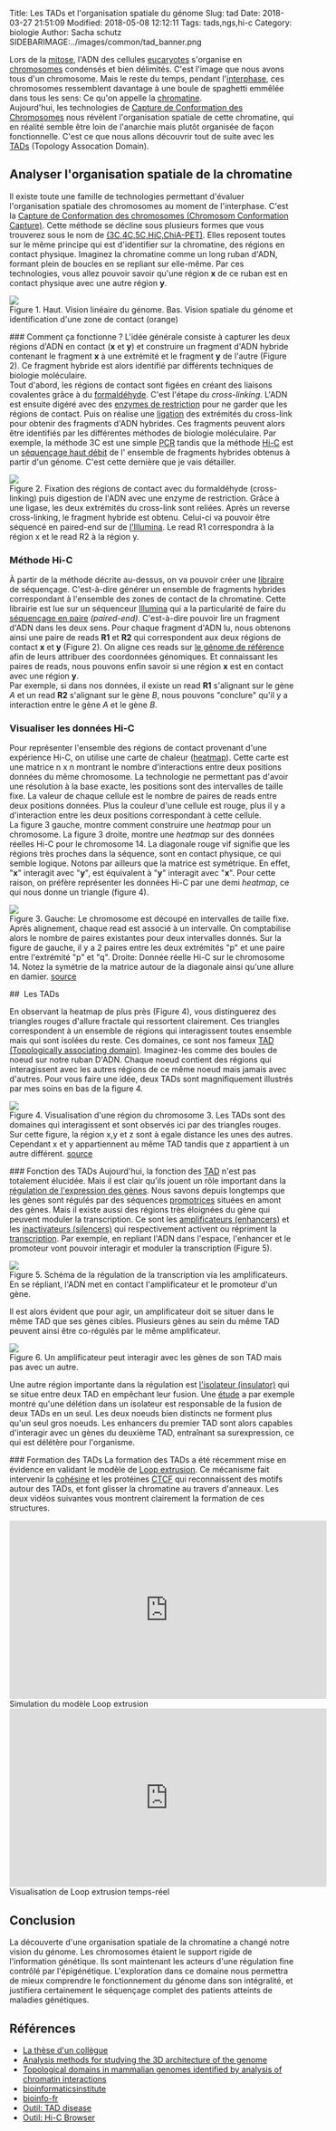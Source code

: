 Title: Les TADs et l'organisation spatiale du génome
Slug: tad
Date: 2018-03-27 21:51:09
Modified: 2018-05-08 12:12:11
Tags: tads,ngs,hi-c
Category: biologie
Author: Sacha schutz
SIDEBARIMAGE:../images/common/tad_banner.png

Lors de la [mitose](https://fr.wikipedia.org/wiki/Mitose), l'ADN des cellules [eucaryotes](https://fr.wikipedia.org/wiki/Eukaryota) s'organise en [chromosomes](https://fr.wikipedia.org/wiki/Chromosome) condensés et bien délimités. C'est l'image que nous avons tous d'un chromosome. Mais le reste du temps, pendant l'[interphase](https://fr.wikipedia.org/wiki/Interphase), ces chromosomes ressemblent davantage à une boule de spaghetti emmêlée dans tous les sens: Ce qu'on appelle la [chromatine](https://fr.wikipedia.org/wiki/Chromatine).   
Aujourd'hui, les technologies de [Capture de Conformation des Chromosomes](https://en.wikipedia.org/wiki/Chromosome_conformation_capture) nous révèlent l'organisation spatiale de cette chromatine, qui en réalité semble être loin de l'anarchie mais plutôt organisée de façon fonctionnelle. C'est ce que nous allons découvrir tout de suite avec les [TADs](https://en.wikipedia.org/wiki/Topologically_associating_domain) (Topology Assocation Domain).

## Analyser l'organisation spatiale de la chromatine
Il existe toute une famille de technologies permettant d'évaluer l'organisation spatiale des chromosomes au moment de l'interphase. C'est la [Capture de Conformation des chromosomes (Chromosom Conformation Capture)](https://en.wikipedia.org/wiki/Chromosome_conformation_capture). Cette méthode se décline sous plusieurs formes que vous trouverez sous le nom de [(3C,4C,5C,HiC,ChiA-PET)](https://en.wikipedia.org/wiki/Chromosome_conformation_capture#Original_methods). Elles reposent toutes sur le même principe qui est d'identifier sur la chromatine, des régions en contact physique. 
Imaginez la chromatine comme un long ruban d'ADN, formant plein de boucles en se repliant sur elle-même. Par ces technologies, vous allez pouvoir savoir qu'une région **x** de ce ruban est en contact physique avec une autre région **y**.   


<div class="figure">
    <img src="../images/tad/principe.png" />
    <div class="legend">Figure 1. Haut. Vision linéaire du génome. Bas. Vision spatiale du génome et identification d'une zone de contact (orange)</div>
</div>


### Comment ça fonctionne ? 
L'idée générale consiste à capturer les deux régions d'ADN en contact (**x** et **y**) et construire un fragment d'ADN hybride contenant le fragment **x** à une extrémité et le fragment **y** de l'autre (Figure 2). Ce fragment hybride est alors identifié par différents techniques de biologie moléculaire.            
Tout d'abord, les régions de contact sont figées en créant des liaisons covalentes grâce à du [formaldéhyde](https://en.wikipedia.org/wiki/Formaldehyde). C'est l'étape du *cross-linking*. L'ADN est ensuite digéré avec des [enzymes de restriction](https://fr.wikipedia.org/wiki/Enzyme_de_restriction) pour ne garder que les régions de contact. Puis on réalise une [ligation](https://fr.wikipedia.org/wiki/Ligase) des extrémités du cross-link pour obtenir des fragments d'ADN hybrides. 
Ces fragments peuvent alors être identifiés par les différentes méthodes de biologie moléculaire. Par exemple, la méthode 3C est une simple [PCR](https://fr.wikipedia.org/wiki/R%C3%A9action_en_cha%C3%AEne_par_polym%C3%A9rase) tandis que la méthode [Hi-C](https://en.wikipedia.org/wiki/Chromosome_conformation_capture#Hi-C_(all-vs-all)) est un [séquençage haut débit](ngs.html) de l' ensemble de fragments hybrides obtenus à partir d'un génome. C'est cette dernière que je vais détailler.

<div class="figure">
    <img src="../images/tad/methode.png" />
    <div class="legend">Figure 2. Fixation des régions de contact avec du formaldéhyde (cross-linking) puis digestion de l'ADN avec une enzyme de restriction. Grâce à une ligase, les deux extrémités du cross-link sont reliées. Après un reverse cross-linking, le fragment hybride est obtenu. Celui-ci va pouvoir être séquencé en paired-end sur de  <a href="https://www.illumina.com/science/technology/next-generation-sequencing/paired-end-vs-single-read-sequencing.html">l'Illumina</a>. Le read R1 correspondra à la région x et le read R2 à la région y.</div>
</div>


### Méthode Hi-C
À partir de la méthode décrite au-dessus, on va pouvoir créer une [libraire](ngs.html) de séquençage. C'est-à-dire générer un ensemble de fragments hybrides correspondant à l'ensemble des zones de contact de la chromatine. Cette librairie est lue sur un séquenceur [Illumina](https://fr.wikipedia.org/wiki/Illumina) qui a la particularité de faire du [séquençage en paire](https://www.france-genomique.org/spip/spip.php?article235) *(paired-end)*. C'est-à-dire pouvoir lire un fragment d'ADN dans les deux sens. Pour chaque fragment d'ADN lu, nous obtenons ainsi une paire de reads **R1** et **R2** qui correspondent aux deux régions de contact **x** et **y** (Figure 2). On aligne ces reads sur [le génome de référence](naviguer-dans-votre-adn.html) afin de leurs attribuer des coordonnées génomiques. Et connaissant les paires de reads, nous pouvons enfin savoir si une région **x** est en contact avec une région **y**.   
Par exemple, si dans nos données, il existe un read **R1** s'alignant sur le gène *A* et un read **R2** s'alignant sur le gène *B*, nous pouvons "conclure" qu'il y a interaction entre le gène *A* et le gène *B*. 


### Visualiser les données Hi-C
Pour représenter l'ensemble des régions de contact provenant d'une expérience Hi-C, on utilise une carte de chaleur ([heatmap](https://en.wikipedia.org/wiki/Heat_map)). Cette carte est une matrice n x n montrant le nombre d'interactions entre deux positions données du même chromosome. La technologie ne permettant pas d'avoir une résolution à la base exacte, les positions sont des intervalles de taille fixe. 
La valeur de chaque cellule est le nombre de paires de reads entre deux positions données. Plus la couleur d'une cellule est rouge, plus il y a d'interaction entre les deux positions correspondant à cette cellule.   
La figure 3 gauche, montre comment construire une *heatmap* pour un chromosome. La figure 3 droite,  montre une *heatmap* sur des données réelles Hi-C pour le chromosome 14. La diagonale rouge vif signifie que les régions très proches dans la séquence, sont en contact physique, ce qui semble logique. Notons par ailleurs que la matrice est symétrique. En effet, "**x**" interagit avec "**y**", est équivalent à "**y**" interagit avec "**x**". Pour cette raison, on préfère représenter les données Hi-C par une demi *heatmap*, ce qui nous donne un triangle (figure 4).


<div class="figure">
    <img src="../images/tad/tad_correlation_matrix.png" />
    <div class="legend">Figure 3. Gauche: Le chromosome est découpé en intervalles de taille fixe. Après alignement, chaque read est associé à un intervalle. On comptabilise alors le nombre de paires existantes pour deux intervalles donnés. Sur la figure de gauche, il y a 2 paires entre les deux extrémités "p" et une paire entre l'extrémité "p" et "q". Droite: Donnée réelle Hi-C sur le chromosome 14. Notez la symétrie de la matrice autour de la diagonale ainsi qu'une allure en damier. <a href="https://www.ncbi.nlm.nih.gov/pmc/articles/PMC2858594/">source</a> </div>
</div>

##  Les TADs

En observant la heatmap de plus près (Figure 4), vous distinguerez des triangles rouges d'allure fractale qui ressortent clairement. Ces triangles correspondent à un ensemble de régions qui interagissent toutes ensemble mais qui sont isolées du reste. Ces domaines, ce sont nos fameux [TAD (Topologically associating domain)](https://en.wikipedia.org/wiki/Topologically_associating_domain). Imaginez-les comme des boules de noeud sur notre ruban D'ADN. Chaque noeud contient des régions qui interagissent avec les autres régions de ce même noeud mais jamais avec d'autres. Pour vous faire une idée, deux TADs sont magnifiquement illustrés par mes soins en bas de la figure 4.

<div class="figure">
    <img src="../images/tad/tad_ex.png" />
    <div class="legend">Figure 4. Visualisation d'une région du chromosome 3. Les TADs sont des domaines qui interagissent et sont observés ici par des triangles rouges. Sur cette figure, la région x,y et z sont à egale distance les unes des autres. Cependant x et y appartiennent au même TAD tandis que z appartient à un autre différent. <a href="http://promoter.bx.psu.edu/hi-c/">source</a> </div>
</div>


### Fonction des TADs 
Aujourd'hui, la fonction des [TAD](https://en.wikipedia.org/wiki/Topologically_associating_domain) n'est pas totalement élucidée. Mais il est clair qu'ils jouent un rôle important dans la [régulation de l'expression des gènes](https://fr.wikipedia.org/wiki/R%C3%A9gulation_de_l%27expression_des_g%C3%A8nes). Nous savons depuis longtemps que les gènes sont régulés par des séquences [promotrices](https://fr.wikipedia.org/wiki/Promoteur_(biologie)) situées en amont des gènes. Mais il existe aussi des régions très éloignées du gène qui peuvent moduler la transcription. Ce sont les [amplificateurs (enhancers)](https://fr.wikipedia.org/wiki/Amplificateur_(biologie)) et les [inactivateurs (silencers)](https://fr.wikipedia.org/wiki/Inactivateur) qui respectivement activent ou répriment la [transcription](https://fr.wikipedia.org/wiki/Transcription_(biologie)). Par exemple, en repliant l'ADN dans l'espace, l'enhancer et le promoteur vont pouvoir interagir et moduler la transcription (Figure 5).   

<div class="figure">
    <img src="../images/tad/regulation.png" />
    <div class="legend">Figure 5. Schéma de la régulation de la transcription via les amplificateurs. En se répliant, l'ADN met en contact l'amplificateur et le promoteur d'un gène.</div>
</div>

Il est alors évident que pour agir, un amplificateur doit se situer dans le même TAD que ses gènes cibles. Plusieurs gènes au sein du même TAD peuvent ainsi être co-régulés par le même amplificateur.   

<div class="figure">
    <img src="../images/tad/regulation_tad.png" />
    <div class="legend">Figure 6. Un amplificateur peut interagir avec les gènes de son TAD mais pas avec un autre. </div>
</div>

Une autre région importante dans la régulation est [l'isolateur (insulator)](https://fr.wikipedia.org/wiki/Isolateur_(biologie)) qui se situe entre deux TAD en empêchant leur fusion. Une [étude](https://www.ncbi.nlm.nih.gov/pubmed/25701871) a par exemple montré qu'une délétion dans un isolateur est responsable de la fusion de deux TADs en un seul. Les deux noeuds bien distincts ne forment plus qu'un seul gros noeuds. Les enhancers du premier TAD sont alors capables d'interagir avec un gènes du deuxième TAD, entraînant sa surexpression, ce qui est délétère pour l'organisme. 

### Formation des TADs
La formation des TADs a été récemment mise en évidence en validant le modèle de [Loop extrusion](https://www.sciencedirect.com/science/article/pii/S2211124716305307). Ce mécanisme fait intervenir la [cohésine](https://fr.wikipedia.org/wiki/Coh%C3%A9sine) et les protéines [CTCF](https://fr.wikipedia.org/wiki/CTCF) qui reconnaissent des motifs autour des TADs, et font glisser la chromatine au travers d'anneaux. Les deux vidéos suivantes vous montrent clairement la formation de ces structures.

<div class="figure">
    <iframe width="560" height="315" src="https://www.youtube.com/embed/Tn5qgEqWgW8?start=23" frameborder="0" allow="autoplay; encrypted-media" allowfullscreen></iframe>
    <div class="legend"> Simulation du modèle Loop extrusion </div>
</div>


<div class="figure">
<iframe width="560" height="315" src="https://www.youtube.com/embed/47v3RLfLXho" frameborder="0" allow="autoplay; encrypted-media" allowfullscreen></iframe>
    <div class="legend"> Visualisation de Loop extrusion temps-réel  </div>
</div>


## Conclusion 
La découverte d'une organisation spatiale de la chromatine a changé notre vision du génome. Les chromosomes étaient le support rigide de l'information génétique. Ils sont maintenant les acteurs d'une régulation fine contrôlé par l'épigénétique. L'exploration dans ce domaine nous permettra de mieux comprendre le fonctionnement du génome dans son intégralité, et justifiera certainement le séquençage complet des patients atteints de maladies génétiques.



## Références
* [La thèse d'un collègue ](https://dumas.ccsd.cnrs.fr/dumas-01628629/document)
* [Analysis methods for studying the 3D architecture of the genome](https://www.ncbi.nlm.nih.gov/pmc/articles/PMC4556012/)
* [Topological domains in mammalian genomes identified by analysis of chromatin interactions](https://www.nature.com/articles/nature11082)
* [bioinformaticsinstitute](http://bioinformaticsinstitute.ru/sites/default/files/tad_calling_methods_part_1_-_sidorov_16-dec-2016.pdf)
* [bioinfo-fr](https://bioinfo-fr.net/hi-c-explication-des-bases)
* [Outil: TAD disease](http://3dgb.cbi.pku.edu.cn/disease/)
* [Outil: Hi-C Browser](http://promoter.bx.psu.edu/hi-c/)

